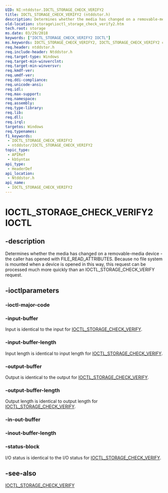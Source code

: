 ```yaml
---
UID: NI:ntddstor.IOCTL_STORAGE_CHECK_VERIFY2
title: IOCTL_STORAGE_CHECK_VERIFY2 (ntddstor.h)
description: Determines whether the media has changed on a removable-media device - the caller has opened with FILE_READ_ATTRIBUTES.
old-location: storage\ioctl_storage_check_verify2.htm
tech.root: storage
ms.date: 03/29/2018
keywords: ["IOCTL_STORAGE_CHECK_VERIFY2 IOCTL"]
ms.keywords: IOCTL_STORAGE_CHECK_VERIFY2, IOCTL_STORAGE_CHECK_VERIFY2 control, IOCTL_STORAGE_CHECK_VERIFY2 control code [Storage Devices], k307_81e9c9dd-6905-4d07-9da0-f54997bc8640.xml, ntddstor/IOCTL_STORAGE_CHECK_VERIFY2, storage.ioctl_storage_check_verify2
req.header: ntddstor.h
req.include-header: Ntddstor.h
req.target-type: Windows
req.target-min-winverclnt: 
req.target-min-winversvr: 
req.kmdf-ver: 
req.umdf-ver: 
req.ddi-compliance: 
req.unicode-ansi: 
req.idl: 
req.max-support: 
req.namespace: 
req.assembly: 
req.type-library: 
req.lib: 
req.dll: 
req.irql: 
targetos: Windows
req.typenames: 
f1_keywords:
 - IOCTL_STORAGE_CHECK_VERIFY2
 - ntddstor/IOCTL_STORAGE_CHECK_VERIFY2
topic_type:
 - APIRef
 - kbSyntax
api_type:
 - HeaderDef
api_location:
 - Ntddstor.h
api_name:
 - IOCTL_STORAGE_CHECK_VERIFY2
---
```


# IOCTL_STORAGE_CHECK_VERIFY2 IOCTL


## -description

Determines whether the media has changed on a removable-media device - the caller has opened with FILE_READ_ATTRIBUTES. Because no file system is mounted when a device is opened in this way, this request can be processed much more quickly than an IOCTL_STORAGE_CHECK_VERIFY request.

## -ioctlparameters

### -ioctl-major-code

### -input-buffer

Input is identical to the input for <a href="/windows-hardware/drivers/ddi/ntddstor/ni-ntddstor-ioctl_storage_check_verify">IOCTL_STORAGE_CHECK_VERIFY</a>.

### -input-buffer-length

Input length is identical to input length for <a href="/windows-hardware/drivers/ddi/ntddstor/ni-ntddstor-ioctl_storage_check_verify">IOCTL_STORAGE_CHECK_VERIFY</a>.

### -output-buffer

Output is identical to the output for <a href="/windows-hardware/drivers/ddi/ntddstor/ni-ntddstor-ioctl_storage_check_verify">IOCTL_STORAGE_CHECK_VERIFY</a>.

### -output-buffer-length

Output length is identical to output length for <a href="/windows-hardware/drivers/ddi/ntddstor/ni-ntddstor-ioctl_storage_check_verify">IOCTL_STORAGE_CHECK_VERIFY</a>.

### -in-out-buffer

### -inout-buffer-length

### -status-block

I/O status is identical to the I/O status for <a href="/windows-hardware/drivers/ddi/ntddstor/ni-ntddstor-ioctl_storage_check_verify">IOCTL_STORAGE_CHECK_VERIFY</a>.

## -see-also

<a href="/windows-hardware/drivers/ddi/ntddstor/ni-ntddstor-ioctl_storage_check_verify">IOCTL_STORAGE_CHECK_VERIFY</a>
